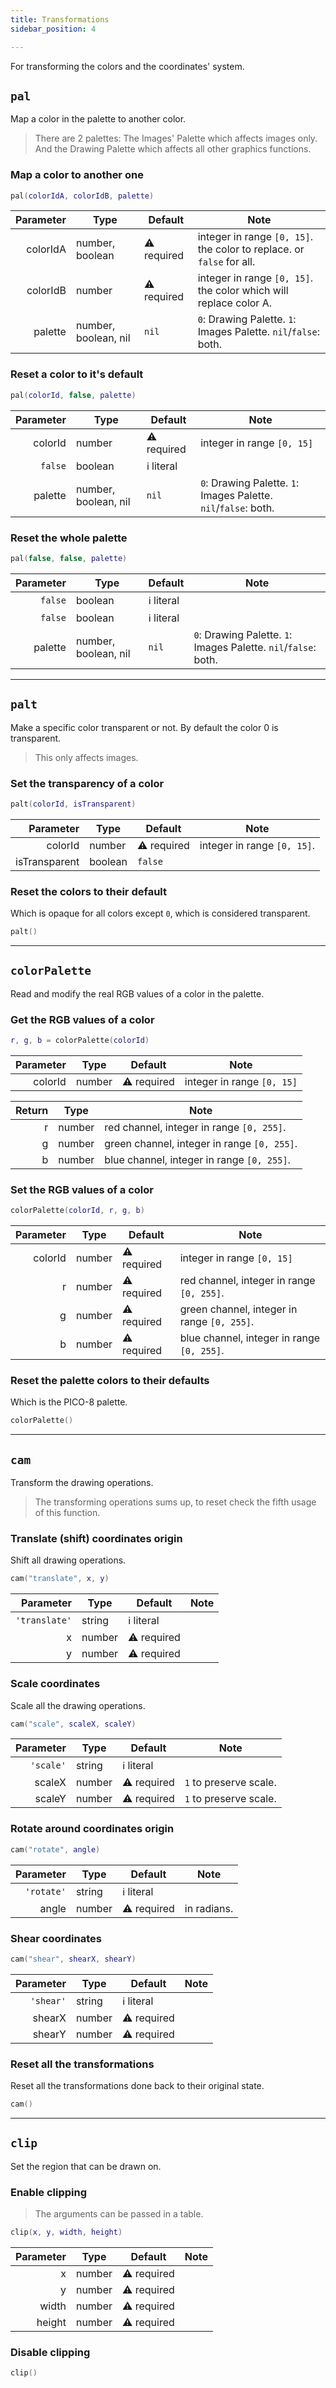```yaml
---
title: Transformations
sidebar_position: 4

---
```


For transforming the colors and the coordinates' system.

## `pal`

Map a color in the palette to another color.

> There are 2 palettes: The Images' Palette which affects images only. And the Drawing Palette which affects all other graphics functions.


### Map a color to another one

```lua
pal(colorIdA, colorIdB, palette)
```

| Parameter | Type                 | Default     | Note                                                                  |
|----------:|----------------------|-------------|-----------------------------------------------------------------------|
|  colorIdA | number, boolean      | ⚠️ required | integer in range `[0, 15]`. the color to replace. or `false` for all. |
|  colorIdB | number               | ⚠️ required | integer in range `[0, 15]`. the color which will replace color A.     |
|   palette | number, boolean, nil | `nil`       | `0`: Drawing Palette. `1`: Images Palette. `nil`/`false`: both.       |

### Reset a color to it's default

```lua
pal(colorId, false, palette)
```

| Parameter | Type                 | Default     | Note                                                            |
|----------:|----------------------|-------------|-----------------------------------------------------------------|
|   colorId | number               | ⚠️ required | integer in range `[0, 15]`                                      |
|   `false` | boolean              | ℹ️ literal  |                                                                 |
|   palette | number, boolean, nil | `nil`       | `0`: Drawing Palette. `1`: Images Palette. `nil`/`false`: both. |

### Reset the whole palette

```lua
pal(false, false, palette)
```

| Parameter | Type                 | Default    | Note                                                            |
|----------:|----------------------|------------|-----------------------------------------------------------------|
|   `false` | boolean              | ℹ️ literal |                                                                 |
|   `false` | boolean              | ℹ️ literal |                                                                 |
|   palette | number, boolean, nil | `nil`      | `0`: Drawing Palette. `1`: Images Palette. `nil`/`false`: both. |

---

## `palt`

Make a specific color transparent or not. By default the color 0 is transparent.

> This only affects images.

### Set the transparency of a color

```lua
palt(colorId, isTransparent)
```

|     Parameter | Type    | Default     | Note                        |
|--------------:|---------|-------------|-----------------------------|
|       colorId | number  | ⚠️ required | integer in range `[0, 15]`. | 
| isTransparent | boolean | `false`     |                             |

### Reset the colors to their default

Which is opaque for all colors except `0`, which is considered transparent.

```lua
palt()
```

---

## `colorPalette`

Read and modify the real RGB values of a color in the palette.

### Get the RGB values of a color

```lua
r, g, b = colorPalette(colorId)
```

| Parameter | Type   | Default     | Note                       |
|----------:|--------|-------------|----------------------------|
|   colorId | number | ⚠️ required | integer in range `[0, 15]` |

| Return | Type   | Note                                        |
|-------:|--------|---------------------------------------------|
|      r | number | red channel, integer in range `[0, 255]`.   |
|      g | number | green channel, integer in range `[0, 255]`. |
|      b | number | blue channel, integer in range `[0, 255]`.  |

### Set the RGB values of a color

```lua
colorPalette(colorId, r, g, b)
```

| Parameter | Type   | Default     | Note                                        |
|----------:|--------|-------------|---------------------------------------------|
|   colorId | number | ⚠️ required | integer in range `[0, 15]`                  |
|         r | number | ⚠️ required | red channel, integer in range `[0, 255]`.   |
|         g | number | ⚠️ required | green channel, integer in range `[0, 255]`. |
|         b | number | ⚠️ required | blue channel, integer in range `[0, 255]`.  |

### Reset the palette colors to their defaults

Which is the PICO-8 palette.

```lua
colorPalette()
```

---

## `cam`

Transform the drawing operations.

> The transforming operations sums up, to reset check the fifth usage of this function.

### Translate (shift) coordinates origin

Shift all drawing operations.

```lua
cam("translate", x, y)
```

|     Parameter | Type   | Default     | Note |
|--------------:|--------|-------------|------|
| `'translate'` | string | ℹ️ literal  |      |
|             x | number | ⚠️ required |      |
|             y | number | ⚠️ required |      |

### Scale coordinates

Scale all the drawing operations.

```lua
cam("scale", scaleX, scaleY)
```

| Parameter | Type   | Default     | Note                   |
|----------:|--------|-------------|------------------------|
| `'scale'` | string | ℹ️ literal  |                        |
|    scaleX | number | ⚠️ required | `1` to preserve scale. |
|    scaleY | number | ⚠️ required | `1` to preserve scale. |

### Rotate around coordinates origin

```lua
cam("rotate", angle)
```

|  Parameter | Type   | Default     | Note        |
|-----------:|--------|-------------|-------------|
| `'rotate'` | string | ℹ️ literal  |             |
|      angle | number | ⚠️ required | in radians. |

### Shear coordinates

```lua
cam("shear", shearX, shearY)
```

| Parameter | Type   | Default     | Note |
|----------:|--------|-------------|------|
| `'shear'` | string | ℹ️ literal  |      |
|    shearX | number | ⚠️ required |      |
|    shearY | number | ⚠️ required |      |

### Reset all the transformations

Reset all the transformations done back to their original state.

```lua
cam()
```

---

## `clip`

Set the region that can be drawn on.

### Enable clipping

> The arguments can be passed in a table.

```lua
clip(x, y, width, height)
```

| Parameter | Type   | Default     | Note |
|----------:|--------|-------------|------|
|         x | number | ⚠️ required |      |
|         y | number | ⚠️ required |      |
|     width | number | ⚠️ required |      |
|    height | number | ⚠️ required |      |

### Disable clipping

```lua
clip()
```
